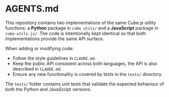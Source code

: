 # AGENTS.md

This repository contains two implementations of the same Cube.js utility
functions: a **Python** package in `cube_utils/` and a **JavaScript**
package in `cube-utils-js/`.  The code is intentionally kept identical
so that both implementations provide the same API surface.

When adding or modifying code:

* Follow the style guidelines in `CLAUDE.md`.
* Keep the public API consistent across both languages, the API is also described in `CLAUDE.md`.
* Ensure any new functionality is covered by tests in the `tests/`
  directory.

The `tests/` folder contains unit tests that validate the expected
behaviour of both the Python and JavaScript versions.
